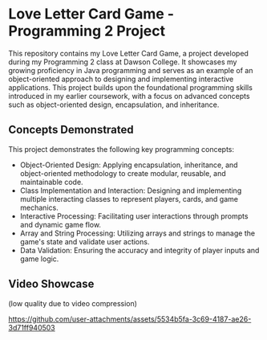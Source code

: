 # Love Letter Card Game - Programming 2 Project
This repository contains my Love Letter Card Game, a project developed during my Programming 2 class at Dawson College. It showcases my growing proficiency in Java programming and serves as an example of an object-oriented approach to designing and implementing interactive applications.
This project builds upon the foundational programming skills introduced in my earlier coursework, with a focus on advanced concepts such as object-oriented design, encapsulation, and inheritance.

## Concepts Demonstrated
This project demonstrates the following key programming concepts:

- Object-Oriented Design: Applying encapsulation, inheritance, and object-oriented methodology to create modular, reusable, and maintainable code.
- Class Implementation and Interaction: Designing and implementing multiple interacting classes to represent players, cards, and game mechanics.
- Interactive Processing: Facilitating user interactions through prompts and dynamic game flow.
- Array and String Processing: Utilizing arrays and strings to manage the game's state and validate user actions.
- Data Validation: Ensuring the accuracy and integrity of player inputs and game logic.

## Video Showcase
(low quality due to video compression)

https://github.com/user-attachments/assets/5534b5fa-3c69-4187-ae26-3d71ff940503
